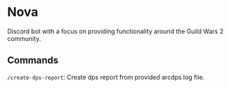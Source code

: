 # Nova

Discord bot with a focus on providing functionality around the Guild Wars 2 community.

## Commands

`/create-dps-report`: Create dps report from provided arcdps log file.


